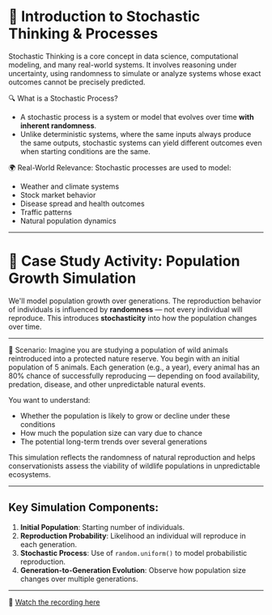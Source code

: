 # 📘 Introduction to Stochastic Thinking & Processes

Stochastic Thinking is a core concept in data science, computational modeling, and many real-world systems.
It involves reasoning under uncertainty, using randomness to simulate or analyze systems whose exact outcomes cannot be precisely predicted.

🔍 What is a Stochastic Process?
- A stochastic process is a system or model that evolves over time **with inherent randomness**.
- Unlike deterministic systems, where the same inputs always produce the same outputs, stochastic systems can yield different outcomes even when starting conditions are the same.

🌍 Real-World Relevance:
Stochastic processes are used to model:
- Weather and climate systems
- Stock market behavior
- Disease spread and health outcomes
- Traffic patterns
- Natural population dynamics

---

# 🧪 Case Study Activity: Population Growth Simulation

We'll model population growth over generations. The reproduction behavior of individuals is influenced by **randomness** — not every individual will reproduce. This introduces **stochasticity** into how the population changes over time.

---
📌 Scenario:
Imagine you are studying a population of wild animals reintroduced into a protected nature reserve.
You begin with an initial population of 5 animals. Each generation (e.g., a year), every animal has an 80% chance of successfully reproducing — depending on food availability, predation, disease, and other unpredictable natural events.

You want to understand:
- Whether the population is likely to grow or decline under these conditions
- How much the population size can vary due to chance
- The potential long-term trends over several generations

This simulation reflects the randomness of natural reproduction and helps conservationists assess the viability of wildlife populations in unpredictable ecosystems.

---

## Key Simulation Components:
1. **Initial Population**: Starting number of individuals.
2. **Reproduction Probability**: Likelihood an individual will reproduce in each generation.
3. **Stochastic Process**: Use of `random.uniform()` to model probabilistic reproduction.
4. **Generation-to-Generation Evolution**: Observe how population size changes over multiple generations.

---
🎥 [Watch the recording here](https://drive.google.com/file/d/1LBfYSOhLTDPorjLwlZRvDGtpgmMY8VvS/view?usp=sharing)


